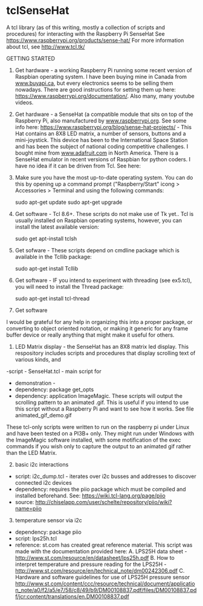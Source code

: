 # tclSenseHat
A tcl library (as of this writing, mostly a collection of scripts and procedures) for interacting with the Raspberry Pi SenseHat
See https://www.raspberrypi.org/products/sense-hat/
For more information about tcl, see http://www.tcl.tk/

GETTING STARTED

1. Get hardware - a working Raspberry Pi running some recent version of Raspbian operating system.  I have been buying mine in Canada from www.buyapi.ca, but every electronics seems to be selling them nowadays. There are good instructions for setting them up here:  https://www.raspberrypi.org/documentation/.  Also many, many youtube videos.

2. Get hardware - a SenseHat (a compatible module that sits on top of the Raspberry Pi, also manufactured by www.raspberrypi.org.  See some info here: https://www.raspberrypi.org/blog/sense-hat-projects/ - This Hat contains an 8X8 LED matrix, a number of sensors, buttons and a mini-joystick.  This device has been to the International Space Station and has been the subject of national coding competitive challenges.  I bought mine from www.adafruit.com in North America.  There is a SenseHat emulator in recent versions of Raspbian for python coders.  I have no idea if it can be driven from Tcl. See here:
3.  Make sure you have the most up-to-date operating system.  You can do this by opening up a command prompt ("Raspberry/Start" icong > Accessories > Terminal and using the following commands:

       sudo apt-get update
       sudo apt-get upgrade

3.  Get software - Tcl 8.6+.  These scripts do not make use of Tk yet..  Tcl is usually installed on Raspbian operating systems,  however, you can install the latest available version: 

      sudo get apt-install tclsh

3.  Get sofware - These scripts depend on cmdline package which is available in the Tcllib package:

    sudo apt-get install Tcllib
    
4. Get software - IF you intend to experiment with threading (see ex5.tcl), you will need to install the Thread package:

    sudo apt-get install tcl-thread

5.  Get software

I would be grateful for any help in organizing this into a proper package, or converting to object oriented notation, or making it generic for any frame buffer device or really anything that might make it useful for others.

1. LED Matrix display - the SenseHat has an 8X8 matrix led display.  This respository includes scripts and procedures that display scrolling text of various kinds, and 

  -script - SenseHat.tcl - main script for 
  - demonstration - 
 - dependency: package get_opts
 - dependency: application ImageMagic.  These scripts will output the scrolling pattern to an animated .gif.  This is useful if you intend to use this script without a Raspberry Pi and want to see how it works.  See file animated_gif_demo.gif 

These tcl-only scripts were written to run on the raspberry pi under Linux and have been tested on a PI3B+ only.  They might run under Windows with the ImageMagic software installed, with some motification of the exec commands if you wish only to capture the output to an animated gif rather than the LED Matrix.

2. basic i2c interactions

- script: i2c_dump.tcl - iterates over i2c busses and addresses to discover connected i2c devices
- dependency: requires the piio package which must be compiled and installed beforehand.  See: https://wiki.tcl-lang.org/page/piio
- source: http://chiselapp.com/user/schelte/repository/piio/wiki?name=piio

3. temperature sensor via i2c

- dependency: package piio 
- script: lps25h.tcl
- reference: st.com has created great reference material.  This script was made with the documentation provided here:
      A.  LPS25H data sheet - http://www.st.com/resource/en/datasheet/lps25h.pdf
      B.  How to interpret temperature and pressure reading for the LPS25H -                              http://www.st.com/resource/en/technical_note/dm00242306.pdf
      C.  Hardware and software guidelines for use of LPS25H pressure sensor http://www.st.com/content/ccc/resource/technical/document/application_note/a0/f2/a5/e7/58/c8/49/b9/DM00108837.pdf/files/DM00108837.pdf/jcr:content/translations/en.DM00108837.pdf


